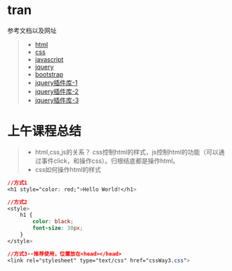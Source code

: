 # tran
参考文档以及网址
>* [html](https://www.runoob.com/html/html5-intro.html)
>* [css](https://www.runoob.com/css/css-tutorial.html)
>* [javascript](https://www.runoob.com/js/js-tutorial.html)
>* [jquery](https://www.runoob.com/jquery/jquery-tutorial.html)
>* [bootstrap](http://v3.bootcss.com/)
>* [jquery插件库-1](http://www.jq22.com/)
>* [jquery插件库-2](http://www.jq22.com/jq1-jq3)
>* [jquery插件库-3](http://www.htmleaf.com/)

# 上午课程总结
>* html,css,js的关系？
css控制html的样式，js控制html的功能（可以通过事件click，和操作css）。归根结底都是操作html。
>* css如何操作html的样式
```css
//方式1
<h1 style="color: red;">Hello World!</h1>

//方式2
<style>
    h1 {
        color: black;
        font-size: 30px;
    }
</style>

//方式3--推荐使用，位置放在<head></head>
<link rel="stylesheet" type="text/css" href="cssWay3.css">
```
